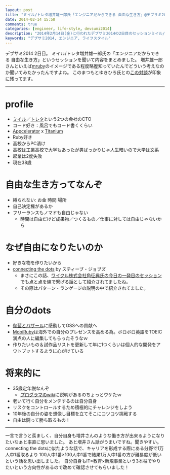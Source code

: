 ```yaml
---
layout: post
title: "ミイル/トレタ増井雄一郎氏「エンジニアだからできる 自由な生き方」@デブサミ2014 2日目"
date: 2014-02-14 15:50
comments: true
categories: [engineer, life-style, devsumi2014]
description: "2014年2月14日(金)に行われたデブサミ2014の2日目のセッションミイル/トレタ増井雄一郎氏「エンジニアだからできる 自由な生き方」を聞いた内容のまとめです。"
keywords: "デブサミ2014, エンジニア, ライフスタイル"
---
```


デブサミ2014 2日目。
ミイル/トレタ増井雄一郎氏の「エンジニアだからできる 自由な生き方」というセッションを聞いて内容をまとめました。
増井雄一郎さんといえば[mruby](https://github.com/mruby/mruby)のイメージである程度略歴知っていたんでどういう考えなのか聞いてみたかったんですよね。
このまつもとゆきひろ氏との[この対談](http://next.rikunabi.com/tech/docs/ct_s03600.jsp?p=002300)が印象に残ってます。

- - -

# profile
* [ミイル](http://www.miil.jp/)／[トレタ](http://toreta.in/)という2つの会社のCTO
* コード好き：風呂でもコード書くくらい
* [Appcelerator](http://www.appcelerator.com/) x [Titanium](http://www.appcelerator.com/titanium/)
* Ruby好き
* 高校からPC漬け
* 高校は工業高校で大学もあったが男ばっかりじゃ人生暗いので大学は文系
* 起業は2度失敗
* 現在38歳

# 自由な生き方ってなんぞ
* 縛られない: お金 時間 場所
* 自己決定権があるか
* フリーランスもノマドも自由じゃない
  - 時間は自由だけど成果物／つくるもの／仕事に対しては自由じゃないから

# なぜ自由になりたいのか
* 好きな物を作りたいから
* [connecting the dots](http://blogs.itmedia.co.jp/tooki/2010/04/connecting-the-.html) by スティーブ・ジョブズ
  - まさにこの話、[ワイクル株式会社角征典氏の今日の一発目のセッション](http://tchikuba.github.io/blog/2014/02/14/team-geek-of-developers-summit-2014/)でも点と点を線で繋げる話として紹介されてましたね。
  - その際はパターン・ランゲージの説明の中で紹介されてました。

# 自分のdots
* [伽藍とバザール](http://cruel.org/freeware/cathedral.html)に感動してOSSへの貢献へ
* [MobiRuby](http://mobiruby.org/)は海外での自分のプレゼンスを高める為。ボロボロ英語をTOEIC満点の人に編集してもらったそうなｗ
* 作りたいもの＆試作品リストを更新して年に1つくらいは個人的な開発をアウトプットするように心がけている

# 将来的に
* 35歳定年説なんぞ
  - [プログラマのwiki](http://ja.wikipedia.org/wiki/%E3%83%97%E3%83%AD%E3%82%B0%E3%83%A9%E3%83%9E)に説明があるのちょっとウケたｗ
* 老いて行く自分をメンテするのは自分自身
* リスクをコントロールするため積極的にチャレンジをしよう
* 10年後の自分の姿を想像し目標を立てそこにコツコツ挑戦する
* 自由は闘って勝ち取るもの！

- - -
一言で言うと羨ましく、自分自身も増井さんのような働き方が出来るようになりたいなぁと率直に思いました。
あと増井さん話がうまいですね。聞きやすい。
connecting the dotsに似たような話で、キャリアを形成する際にある分野で1万人中1番取るより
100人中1番×100人中1番で結果1万人中1番の方が難易度が低いという話を思い出しました。
自分自身もIT×教育×新規事業という3本柱でやりたいという方向性があるので改めて確認させてもらいました！

